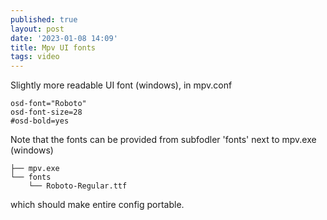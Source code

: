 ```yaml
---
published: true
layout: post
date: '2023-01-08 14:09'
title: Mpv UI fonts
tags: video 
---
```

Slightly more readable UI font (windows), in mpv.conf

    osd-font="Roboto"
    osd-font-size=28
    #osd-bold=yes

Note that the fonts can be provided from subfodler 'fonts' next to mpv.exe (windows)

    ├── mpv.exe
    └── fonts
        └── Roboto-Regular.ttf

which should make entire config portable.
